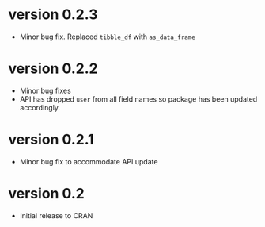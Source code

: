 version 0.2.3
============
* Minor bug fix. Replaced `tibble_df` with `as_data_frame` 

version 0.2.2
============
* Minor bug fixes
* API has dropped `user` from all field names so package has been updated accordingly.

version 0.2.1
============
* Minor bug fix to accommodate API update

version 0.2
============
* Initial release to CRAN
